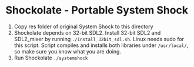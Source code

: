 Shockolate - Portable System Shock
============

1. Copy res folder of original System Shock to this directory
2. Shockolate depends on 32-bit SDL2. Install 32-bit SDL2 and SDL2_mixer by running `./install_32bit_sdl.sh`.
Linux needs sudo for this script. Script compiles and installs both libraries under `/usr/local/`, so make sure you know what you are doing.
3. Run Shockolate `./systemshock`
